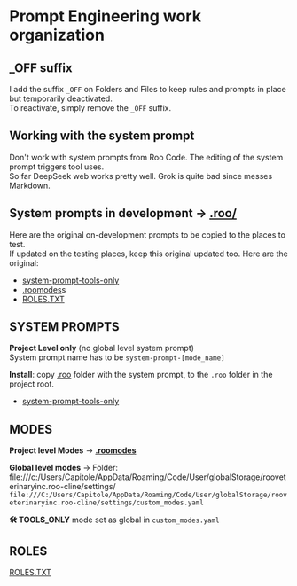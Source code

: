 # Prompt Engineering work organization

## _OFF suffix
I add the suffix `_OFF` on Folders and Files
to keep rules and prompts in place but temporarily deactivated.  
To reactivate, simply remove the `_OFF` suffix.

## **Working with the system prompt**  
Don't work with system prompts from Roo Code. The editing of the system prompt triggers tool uses.  
So far DeepSeek web works pretty well. Grok is quite bad since messes Markdown.

## System prompts in development -> [**.roo/**](/.roo)
Here are the original on-development prompts to be copied to the places to test.  
If updated on the testing places, keep this original updated too.
Here are the original:
- [system-prompt-tools-only](/.roo/system-prompt-tools-only)
- [.roomodes](.roomodes)s
- [ROLES.TXT](ROLES.TXT)

## **SYSTEM PROMPTS**
**Project Level only** (no global level system prompt)  
System prompt name has to be `system-prompt-[mode_name]`

**Install**: copy [.roo](./.roo) folder with the system prompt, to the `.roo` folder in the project root.

- [system-prompt-tools-only](/.roo/system-prompt-tools-only)



## **MODES**
**Project level Modes** -> **[.roomodes](.roomodes)** 

**Global level modes** -> Folder:
file:///c:/Users/Capitole/AppData/Roaming/Code/User/globalStorage/rooveterinaryinc.roo-cline/settings/  
`file:///C:/Users/Capitole/AppData/Roaming/Code/User/globalStorage/rooveterinaryinc.roo-cline/settings/custom_modes.yaml`

**🛠️ TOOLS_ONLY** mode set as global in `custom_modes.yaml`


## ROLES
[ROLES.TXT](ROLES.TXT)
